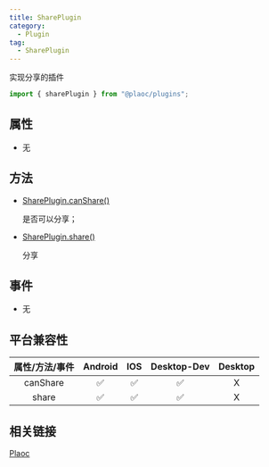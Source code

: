 ```yaml
---
title: SharePlugin
category:
  - Plugin
tag:
  - SharePlugin
---
```


实现分享的插件

```js
import { sharePlugin } from "@plaoc/plugins";
```

## 属性

  - 无

## 方法

  - [SharePlugin.canShare()](./can-share.md)

    是否可以分享；

  - [SharePlugin.share()](./share.md)

    分享

## 事件

  - 无

## 平台兼容性

| 属性/方法/事件 | Android | IOS | Desktop-Dev | Desktop |
|:------------:|:-------:|:---:|:-----------:|:-------:|
| canShare     | ✅      | ✅  | ✅           | X       |
| share        | ✅      | ✅  | ✅           | X       |

## 相关链接

[Plaoc](../../)


